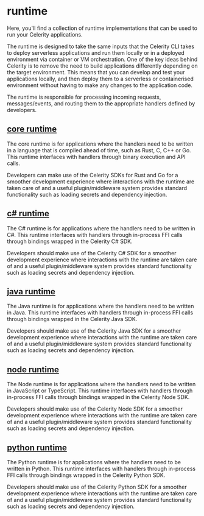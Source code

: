# runtime

Here, you'll find a collection of runtime implementations that can be used to run your Celerity applications. 

The runtime is designed to take the same inputs that the Celerity CLI takes to deploy serverless applications and run them locally or in a deployed environment via container or VM orchestration.
One of the key ideas behind Celerity is to remove the need to build applications differently depending on the target environment. This means that you can develop and test your applications locally, and then deploy them to a serverless or containerised environment without having to make any changes to the application code.

The runtime is responsible for processing incoming requests, messages/events, and routing them to the appropriate handlers defined by developers.

## [core runtime](./core/README.md)

The core runtime is for applications where the handlers need to be written in a language that is compiled ahead of time, such as Rust, C, C++ or Go.
This runtime interfaces with handlers through binary execution and API calls.

Developers can make use of the Celerity SDKs for Rust and Go for a smoother development experience where interactions with the runtime are taken care of and a useful plugin/middleware system provides standard functionality such as loading secrets and dependency injection.

## [c# runtime](./csharp/README.md)

The C# runtime is for applications where the handlers need to be written in C#.
This runtime interfaces with handlers through in-process FFI calls through bindings wrapped in the Celerity C# SDK.

Developers should make use of the Celerity C# SDK for a smoother development experience where interactions with the runtime are taken care of and a useful plugin/middleware system provides standard functionality such as loading secrets and dependency injection.

## [java runtime](./java/README.md)

The Java runtime is for applications where the handlers need to be written in Java.
This runtime interfaces with handlers through in-process FFI calls through bindings wrapped in the Celerity Java SDK.

Developers should make use of the Celerity Java SDK for a smoother development experience where interactions with the runtime are taken care of and a useful plugin/middleware system provides standard functionality such as loading secrets and dependency injection.


## [node runtime](./node/README.md)

The Node runtime is for applications where the handlers need to be written in JavaScript or TypeScript.
This runtime interfaces with handlers through in-process FFI calls through bindings wrapped in the Celerity Node SDK.

Developers should make use of the Celerity Node SDK for a smoother development experience where interactions with the runtime are taken care of and a useful plugin/middleware system provides standard functionality such as loading secrets and dependency injection.


## [python runtime](./python/README.md)

The Python runtime is for applications where the handlers need to be written in Python.
This runtime interfaces with handlers through in-process FFI calls through bindings wrapped in the Celerity Python SDK.

Developers should make use of the Celerity Python SDK for a smoother development experience where interactions with the runtime are taken care of and a useful plugin/middleware system provides standard functionality such as loading secrets and dependency injection.
